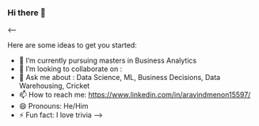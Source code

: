 ### Hi there 👋

<--

Here are some ideas to get you started:

- 🔭 I’m currently pursuing masters in Business Analytics 
- 👯 I’m looking to collaborate on : 
- 💬 Ask me about : Data Science, ML, Business Decisions, Data Warehousing, Cricket
- 📫 How to reach me: https://www.linkedin.com/in/aravindmenon15597/
- 😄 Pronouns: He/Him
- ⚡ Fun fact: I love trivia
-->
